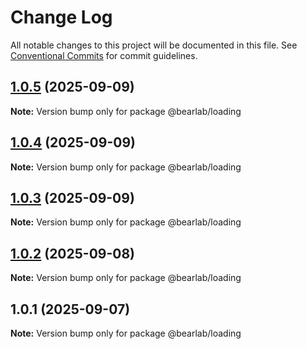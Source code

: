 # Change Log

All notable changes to this project will be documented in this file.
See [Conventional Commits](https://conventionalcommits.org) for commit guidelines.

## [1.0.5](https://github.com/hasanbala/ui-components/compare/@bearlab/loading@1.0.4...@bearlab/loading@1.0.5) (2025-09-09)

**Note:** Version bump only for package @bearlab/loading





## [1.0.4](https://github.com/hasanbala/ui-components/compare/@bearlab/loading@1.0.3...@bearlab/loading@1.0.4) (2025-09-09)

**Note:** Version bump only for package @bearlab/loading





## [1.0.3](https://github.com/hasanbala/ui-components/compare/@bearlab/loading@1.0.2...@bearlab/loading@1.0.3) (2025-09-09)

**Note:** Version bump only for package @bearlab/loading





## [1.0.2](https://github.com/hasanbala/ui-components/compare/@bearlab/loading@1.0.1...@bearlab/loading@1.0.2) (2025-09-08)

**Note:** Version bump only for package @bearlab/loading





## 1.0.1 (2025-09-07)

**Note:** Version bump only for package @bearlab/loading
